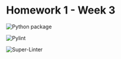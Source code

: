 # Homework 1 - Week 3

![Python package](https://github.com/vcu-threattdm/root_homework1/workflows/Python%20package/badge.svg)

![Pylint](https://github.com/vcu-threattdm/root_homework1/workflows/Pylint/badge.svg)

![Super-Linter](https://github.com/vcu-threattdm/root_homework1/workflows/Super-Linter/badge.svg)


